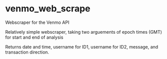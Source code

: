 # venmo_web_scrape

Webscraper for the Venmo API

Relatively simple webscraper, taking two arguements of epoch times (GMT) for start and end of analysis

Returns date and time, username for ID1, username for ID2, message, and transaction direction.
